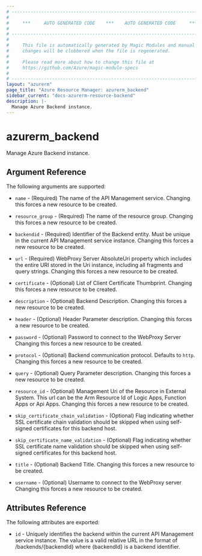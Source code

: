 ```yaml
---
# ----------------------------------------------------------------------------
#
#     ***     AUTO GENERATED CODE    ***    AUTO GENERATED CODE     ***
#
# ----------------------------------------------------------------------------
#
#     This file is automatically generated by Magic Modules and manual
#     changes will be clobbered when the file is regenerated.
#
#     Please read more about how to change this file at
#     https://github.com/Azure/magic-module-specs
#
# ----------------------------------------------------------------------------
layout: "azurerm"
page_title: "Azure Resource Manager: azurerm_backend"
sidebar_current: "docs-azurerm-resource-backend"
description: |-
  Manage Azure Backend instance.
---
```


# azurerm_backend

Manage Azure Backend instance.


## Argument Reference

The following arguments are supported:

* `name` - (Required) The name of the API Management service. Changing this forces a new resource to be created.

* `resource_group` - (Required) The name of the resource group. Changing this forces a new resource to be created.

* `backendid` - (Required) Identifier of the Backend entity. Must be unique in the current API Management service instance. Changing this forces a new resource to be created.

* `url` - (Required) WebProxy Server AbsoluteUri property which includes the entire URI stored in the Uri instance, including all fragments and query strings. Changing this forces a new resource to be created.

* `certificate` - (Optional) List of Client Certificate Thumbprint. Changing this forces a new resource to be created.

* `description` - (Optional) Backend Description. Changing this forces a new resource to be created.

* `header` - (Optional) Header Parameter description. Changing this forces a new resource to be created.

* `password` - (Optional) Password to connect to the WebProxy Server Changing this forces a new resource to be created.

* `protocol` - (Optional) Backend communication protocol. Defaults to `http`. Changing this forces a new resource to be created.

* `query` - (Optional) Query Parameter description. Changing this forces a new resource to be created.

* `resource_id` - (Optional) Management Uri of the Resource in External System. This url can be the Arm Resource Id of Logic Apps, Function Apps or Api Apps. Changing this forces a new resource to be created.

* `skip_certificate_chain_validation` - (Optional) Flag indicating whether SSL certificate chain validation should be skipped when using self-signed certificates for this backend host.

* `skip_certificate_name_validation` - (Optional) Flag indicating whether SSL certificate name validation should be skipped when using self-signed certificates for this backend host.

* `title` - (Optional) Backend Title. Changing this forces a new resource to be created.

* `username` - (Optional) Username to connect to the WebProxy server Changing this forces a new resource to be created.

## Attributes Reference

The following attributes are exported:

* `id` - Uniquely identifies the backend within the current API Management service instance. The value is a valid relative URL in the format of /backends/{backendId} where {backendId} is a backend identifier.
